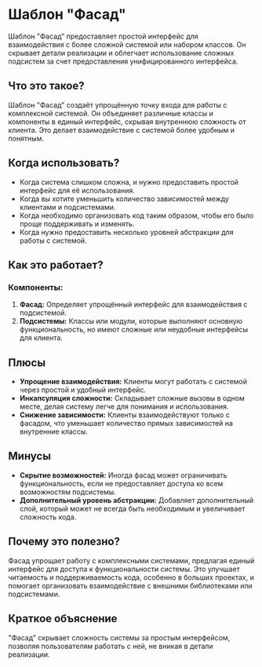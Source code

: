 # Шаблон "Фасад"

Шаблон "Фасад" предоставляет простой интерфейс для взаимодействия с более сложной системой или набором классов. Он
скрывает детали реализации и облегчает использование сложных подсистем за счет предоставления унифицированного
интерфейса.

## Что это такое?

Шаблон "Фасад" создаёт упрощённую точку входа для работы с комплексной системой. Он объединяет различные классы и
компоненты в единый интерфейс, скрывая внутреннюю сложность от клиента. Это делает взаимодействие с системой более
удобным и понятным.

## Когда использовать?

- Когда система слишком сложна, и нужно предоставить простой интерфейс для её использования.
- Когда вы хотите уменьшить количество зависимостей между клиентами и подсистемами.
- Когда необходимо организовать код таким образом, чтобы его было проще поддерживать и изменять.
- Когда нужно предоставить несколько уровней абстракции для работы с системой.

## Как это работает?

### Компоненты:

1. **Фасад:** Определяет упрощённый интерфейс для взаимодействия с подсистемой.
2. **Подсистемы:** Классы или модули, которые выполняют основную функциональность, но имеют сложные или неудобные
   интерфейсы для клиента.

## Плюсы

- **Упрощение взаимодействия:** Клиенты могут работать с системой через простой и удобный интерфейс.
- **Инкапсуляция сложности:** Складывает сложные вызовы в одном месте, делая систему легче для понимания и
  использования.
- **Снижение зависимости:** Клиенты взаимодействуют только с фасадом, что уменьшает количество прямых зависимостей на
  внутренние классы.

## Минусы

- **Скрытие возможностей:** Иногда фасад может ограничивать функциональность, если не предоставляет доступа ко всем
  возможностям подсистемы.
- **Дополнительный уровень абстракции:** Добавляет дополнительный слой, который может не всегда быть необходимым и
  увеличивает сложность кода.

## Почему это полезно?

Фасад упрощает работу с комплексными системами, предлагая единый интерфейс для доступа к функциональности системы. Это
улучшает читаемость и поддерживаемость кода, особенно в больших проектах, и помогает организовать взаимодействие с
внешними библиотеками или подсистемами.

## Краткое объяснение

"Фасад" скрывает сложность системы за простым интерфейсом, позволяя пользователям работать с ней, не вникая в детали
реализации.
